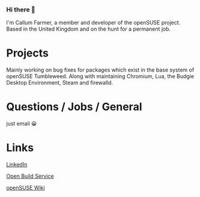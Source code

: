 ### Hi there 👋

I'm Callum Farmer, a member and developer of the openSUSE project. Based in the United Kingdom and on the hunt for a permanent job. 

# Projects
Mainly working on bug fixes for packages which exist in the base system of openSUSE Tumbleweed. Along with maintaining Chromium, Lua, the Budgie Desktop Environment, Steam and firewalld. 

# Questions / Jobs / General
just email 😀

# Links

[LinkedIn](https://www.linkedin.com/in/callum7978)

[Open Build Service](https://build.opensuse.org/users/gmbr3)

[openSUSE Wiki](https://en.opensuse.org/User:Gmbr3)

